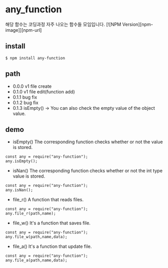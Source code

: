# any_function
해당 함수는 코딩과정 자주 나오는 함수들 모임입니다.
  [![NPM Version][npm-image]][npm-url]

## install
```
$ npm install any-function
```

## path
- 0.0.0 v1 file create
- 0.1.0 v1 file edit(function add)
- 0.1.1 bug fix
- 0.1.2 bug fix
- 0.1.3 isEmpty() -> You can also check the empty value of the object value.


## demo
- isEmpty()
The corresponding function checks whether or not the value is stored.
```
const any = require("any-function");
any.isEmpty();
```
- isNan()
The corresponding function checks whether or not the int type value is stored.
```
const any = require("any-function");
any.isNan();
```
- file_r()
A function that reads files.
```
const any = require("any-function");
any.file_r(path,name);
```
- file_w()
It's a function that saves file.
```
const any = require("any-function");
any.file_w(path,name,data);
```
- file_a()
It's a function that update file.
```
const any = require("any-function");
any.file_a(path,name,data);
```